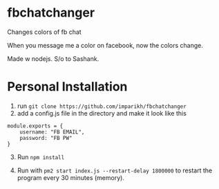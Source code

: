 # fbchatchanger
Changes colors of fb chat

When you message me a color on facebook, now the colors change.

Made w nodejs. S/o to Sashank.

# Personal Installation
1. run `git clone https://github.com/imparikh/fbchatchanger`
2. add a config.js file in the directory and make it look like this
```
module.exports = {
    username: "FB EMAIL",
    password: "FB PW"
}
```
3. Run `npm install`

4. Run with `pm2 start index.js --restart-delay 1800000` to restart the program every 30 minutes (memory).

